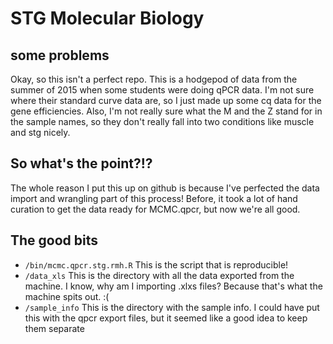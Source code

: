 # STG Molecular Biology

## some problems
Okay, so this isn't a perfect repo. This is a hodgepod of data from the summer of 2015 when some students were doing qPCR data.
I'm not sure where their standard curve data are, so I just made up some cq data for the gene efficiencies. 
Also, I'm not really sure what the M and the Z stand for in the sample names, so they don't really fall into two conditions like muscle and stg nicely.

## So what's the point?!?
The whole reason I put this up on github is because I've perfected the data import and wrangling part of this process! Before, it took a lot of hand curation to get the data ready for MCMC.qpcr, but now we're all good.

## The good bits
- `/bin/mcmc.qpcr.stg.rmh.R` This is the script that is reproducible!
- `/data_xls` This is the directory with all the data exported from the machine. I know, why am I importing .xlxs files? Because that's what the machine spits out. :(
- `/sample_info` This is the directory with the sample info. I could have put this with the qpcr export files, but it seemed like a good idea to keep them separate

 

